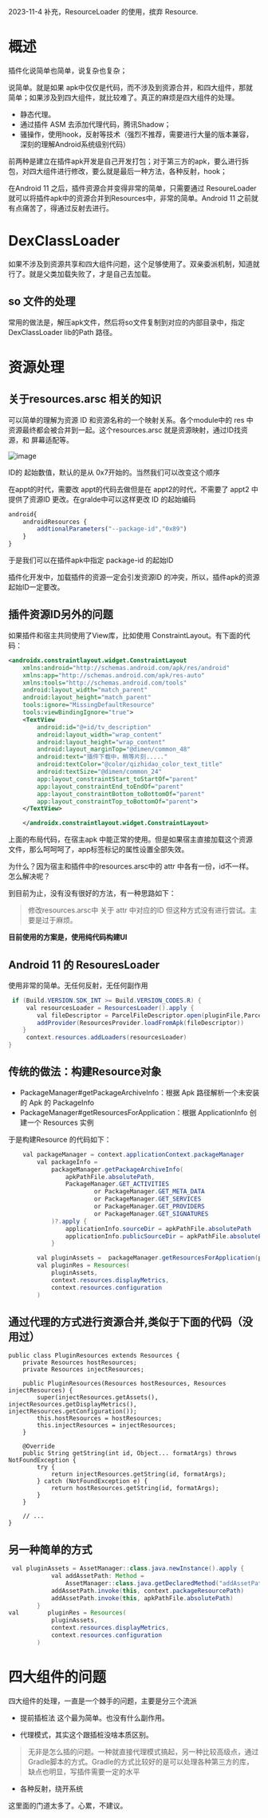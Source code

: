 
2023-11-4 补充，ResourceLoader 的使用，摈弃 Resource.

# 概述

插件化说简单也简单，说复杂也复杂；

说简单。就是如果 apk中仅仅是代码，而不涉及到资源合并，和四大组件，那就简单；如果涉及到四大组件，就比较难了。真正的麻烦是四大组件的处理。

- 静态代理。
- 通过插件 ASM 去添加代理代码，腾讯Shadow；
- 骚操作，使用hook，反射等技术（强烈不推荐，需要进行大量的版本兼容，深刻的理解Android系统级别代码）

前两种是建立在插件apk开发是自己开发打包；对于第三方的apk，要么进行拆包，对四大组件进行修改，要么就是最后一种方法，各种反射，hook；


在Android 11 之后，插件资源合并变得非常的简单，只需要通过 ResoureLoader就可以将插件apk中的资源合并到Resources中，非常的简单。Android 11 之前就有点痛苦了，得通过反射去进行。



# DexClassLoader 

如果不涉及到资源共享和四大组件问题，这个足够使用了。双亲委派机制，知道就行了。就是父类加载失败了，才是自己去加载。

## so 文件的处理

常用的做法是，解压apk文件，然后将so文件复制到对应的内部目录中，指定DexClassLoader lib的Path 路径。

# 资源处理

## 关于resources.arsc 相关的知识


可以简单的理解为资源 ID 和资源名称的一个映射关系。各个module中的 res 中资源最终都会被合并到一起。这个resources.arsc 就是资源映射，通过ID找资源，和 屏幕适配等。

![image](./img/WechatIMG25.jpg)


ID的 起始数值，默认的是从 0x7开始的。当然我们可以改变这个顺序

在appt的时代，需要改 appt的代码去做但是在 appt2的时代，不需要了
appt2 中提供了资源ID 更改。在gralde中可以这样更改 ID 的起始编码
```js
android{
    androidResources {
        addtionalParameters("--package-id","0x89")
    }
}
```
于是我们可以在插件apk中指定 package-id 的起始ID

插件化开发中，加载插件的资源一定会引发资源ID 的冲突，所以，插件apk的资源起始ID一定要改。

## 插件资源ID另外的问题

如果插件和宿主共同使用了View库，比如使用 ConstraintLayout。有下面的代码：

```xml
<androidx.constraintlayout.widget.ConstraintLayout
    xmlns:android="http://schemas.android.com/apk/res/android"
    xmlns:app="http://schemas.android.com/apk/res-auto"
    xmlns:tools="http://schemas.android.com/tools"
    android:layout_width="match_parent"
    android:layout_height="match_parent"
    tools:ignore="MissingDefaultResource"
    tools:viewBindingIgnore="true">
    <TextView
        android:id="@+id/tv_description"
        android:layout_width="wrap_content"
        android:layout_height="wrap_content"
        android:layout_marginTop="@dimen/common_48"
        android:text="插件下载中，稍等片刻....."
        android:textColor="@color/qizhidao_color_text_title"
        android:textSize="@dimen/common_24"
        app:layout_constraintStart_toStartOf="parent"
        app:layout_constraintEnd_toEndOf="parent"
        app:layout_constraintBottom_toBottomOf="parent"
        app:layout_constraintTop_toBottomOf="parent">
    </TextView>

    </androidx.constraintlayout.widget.ConstraintLayout>

```

上面的布局代码，在宿主apk 中能正常的使用。但是如果宿主直接加载这个资源文件，那么呵呵呵了，app标签标记的属性设置全部失效。

为什么？因为宿主和插件中的resources.arsc中的 attr 中各有一份，id不一样。怎么解决呢？

到目前为止，没有没有很好的方法，有一种思路如下：
> 修改resources.arsc中 关于 attr 中对应的ID
但这种方式没有进行尝试。主要是过于麻烦。

**目前使用的方案是，使用纯代码构建UI**


## Android 11 的 ResouresLoader

使用非常的简单。无任何反射，无任何副作用

```java 
 if (Build.VERSION.SDK_INT >= Build.VERSION_CODES.R) {
     val resourcesLoader = ResourcesLoader().apply {
        val fileDescriptor = ParcelFileDescriptor.open(pluginFile,ParcelFileDescriptor.MODE_READ_ONLY)
        addProvider(ResourcesProvider.loadFromApk(fileDescriptor))
    }
     context.resources.addLoaders(resourcesLoader)
}
```


## 传统的做法：构建Resource对象

- PackageManager#getPackageArchiveInfo：根据 Apk 路径解析一个未安装的 Apk 的 PackageInfo
- PackageManager#getResourcesForApplication：根据 ApplicationInfo 创建一个 Resources 实例

于是构建Resource 的代码如下：
```java
    val packageManager = context.applicationContext.packageManager
        val packageInfo =
            packageManager.getPackageArchiveInfo(
                apkPathFile.absolutePath,
                PackageManager.GET_ACTIVITIES
                        or PackageManager.GET_META_DATA
                        or PackageManager.GET_SERVICES
                        or PackageManager.GET_PROVIDERS
                        or PackageManager.GET_SIGNATURES
            )?.apply {
                applicationInfo.sourceDir = apkPathFile.absolutePath
                applicationInfo.publicSourceDir = apkPathFile.absolutePath
            }

        val pluginAssets =  packageManager.getResourcesForApplication(packageInfo.applicationInfo).assets
        val pluginRes = Resources(
            pluginAssets,
            context.resources.displayMetrics,
            context.resources.configuration
        )
```

## 通过代理的方式进行资源合并,类似于下面的代码（没用过）

```
public class PluginResources extends Resources {
    private Resources hostResources;
    private Resources injectResources;

    public PluginResources(Resources hostResources, Resources injectResources) {
        super(injectResources.getAssets(), injectResources.getDisplayMetrics(), injectResources.getConfiguration());
        this.hostResources = hostResources;
        this.injectResources = injectResources;
    }

    @Override
    public String getString(int id, Object... formatArgs) throws NotFoundException {
        try {
            return injectResources.getString(id, formatArgs);
        } catch (NotFoundException e) {
            return hostResources.getString(id, formatArgs);
        }
    }

    // ...
}

```

## 另一种简单的方式

```Java
 val pluginAssets = AssetManager::class.java.newInstance().apply {
            val addAssetPath: Method =
                AssetManager::class.java.getDeclaredMethod("addAssetPath", String::class.java)
            addAssetPath.invoke(this, context.packageResourcePath)
            addAssetPath.invoke(this, apkPathFile.absolutePath)
        }
val        pluginRes = Resources(
            pluginAssets,
            context.resources.displayMetrics,
            context.resources.configuration
        )
```

# 四大组件的问题

四大组件的处理，一直是一个棘手的问题，主要是分三个流派

- 提前插桩法
这个最为简单。也没有什么副作用。

- 代理模式，其实这个跟插桩没啥本质区别。
  
> 无非是怎么插的问题。一种就直接代理模式搞起，另一种比较高级点，通过Gradle脚本的方式。Gradle的方式比较好的是可以处理各种第三方的库，缺点也明显，写插件需要一定的水平

- 各种反射，绕开系统

这里面的门道太多了。心累，不建议。












